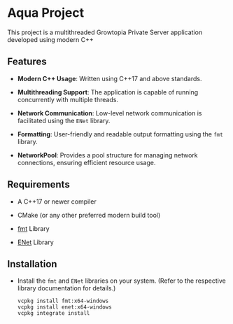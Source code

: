 # Aqua Project

This project is a multithreaded Growtopia Private Server application developed using modern C++

## Features

- **Modern C++ Usage**: Written using C++17 and above standards.

- **Multithreading Support**: The application is capable of running concurrently with multiple threads.

- **Network Communication**: Low-level network communication is facilitated using the `ENet` library.

- **Formatting**: User-friendly and readable output formatting using the `fmt` library.

- **NetworkPool**: Provides a pool structure for managing network connections, ensuring efficient resource usage.


## Requirements


- A C++17 or newer compiler

- CMake (or any other preferred modern build tool)

- [fmt](https://github.com/fmtlib/fmt) Library

- [ENet](https://github.com/lsalzman/enet) Library


## Installation

- Install the `fmt` and `ENet` libraries on your system. (Refer to the respective library documentation for details.)
  ```
  vcpkg install fmt:x64-windows
  vcpkg install enet:x64-windows
  vcpkg integrate install
  ```
